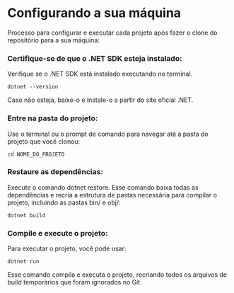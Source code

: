 # Configurando a sua máquina

Processo para configurar e executar cada projeto após fazer o clone do repositório para a sua máquina:

### Certifique-se de que o .NET SDK esteja instalado:

Verifique se o .NET SDK está instalado executando no terminal.

```
dotnet --version 
```

Caso não esteja, baixe-o e instale-o a partir do site oficial .NET.

### Entre na pasta do projeto:

Use o terminal ou o prompt de comando para navegar até a pasta do projeto que você clonou:

```
cd NOME_DO_PROJETO
```
### Restaure as dependências:

Execute o comando dotnet restore. Esse comando baixa todas as dependências e recria a estrutura de pastas necessária para compilar o projeto, incluindo as pastas bin/ e obj/:

```
dotnet build
```
### Compile e execute o projeto:

Para executar o projeto, você pode usar:

```
dotnet run
```

Esse comando compila e executa o projeto, recriando todos os arquivos de build temporários que foram ignorados no Git.
